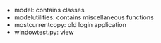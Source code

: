 - model: contains classes
- modelutilities: contains miscellaneous functions
- mostcurrentcopy: old login application
- windowtest.py: view
